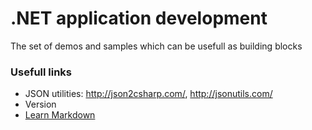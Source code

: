 # .NET application development #

The set of demos and samples which can be usefull as building blocks

### Usefull links ###

* JSON utilities: http://json2csharp.com/, http://jsonutils.com/
* Version
* [Learn Markdown](https://bitbucket.org/tutorials/markdowndemo)
